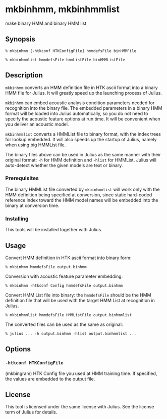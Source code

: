 # mkbinhmm, mkbinhmmlist

make binary HMM and binary HMM list

## Synopsis

```shell
% mkbinhmm [-htkconf HTKConfigFile] hmmdefsFile binHMMFile
```

```shell
% mkbinhmmlist hmmdefsFile hmmListFile binHMMListFile
```

## Description

`mkbinhmm` converts an HMM definition file in HTK ascii format into a binary HMM
file for Julius. It will greatly speed up the launching process of Julius.

`mkbinhmm` can embed acoustic analysis condition parameters needed for
recognition into the binary file.  The embedded parameters in a binary HMM
format will be loaded into Julius automatically, so you do not need to specify
the acoustic feature options at run time. It will be convenient when you deliver
an acoustic model.

`mkbinhmmlist` converts a HMMList file to binary format, with the index trees
for lookup embedded. It will also speeds up the startup of
Julius, namely when using big HMMList file.

The binary files above can be used in Julius as the same manner with their
original format: `-h` for HMM definition and `-hlist` for HMMList.  Julius will
auto-detect whether the given models are text or binary.

### Prerequisites

The binary HMMList file converted by `mkbinhmmlist` will work only with the HMM
definition being specified at conversion, since static hard-coded reference
index toward the HMM model names will be embedded into the binary at conversion
time.

### Installing

This tools will be installed together with Julius.

## Usage

Convert HMM definition in HTK ascii format into binary form:

```shell
% mkbinhmm hmmdefsFile output.binhmm
```

Conversion with acoustic feature parameter embedding:

```shell
% mkbinhmm -htkconf Config hmmdefsFile output.binhmm
```

Convert HMM List file into binary: the `hmmdefsFile` should be the HMM
definition file that will be used with the target HMM List at recognition in
Julius.

```shell
% mkbinhmmlist hmmdefsFile HMMListFile output.binhmmlist
```

The converted files can be used as the same as original:

```shell
% julius ... -h output.binhmm -hlist output.binhmmlist ...
```

## Options

### `-htkconf HTKConfigFile`

(mkbingram)  HTK Config file you used at HMM training time. If specified, the
values are embedded to the output file.

## License

This tool is licensed under the same license with Julius.  See the license term
of Julius for details.